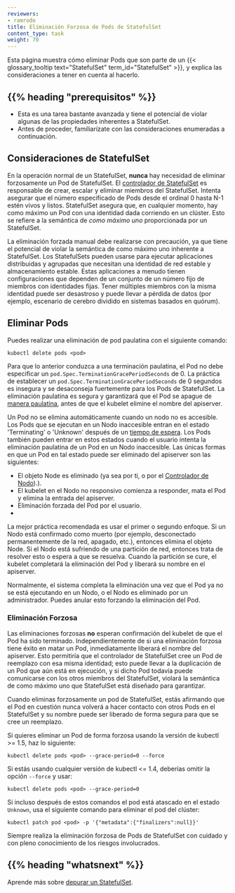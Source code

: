 ```yaml
---
reviewers:
- ramrodo
title: Eliminación Forzosa de Pods de StatefulSet
content_type: task
weight: 70
---
```


<!-- overview -->
Esta página muestra cómo eliminar Pods que son parte de un
{{< glossary_tooltip text="StatefulSet" term_id="StatefulSet" >}},
y explica las consideraciones a tener en cuenta al hacerlo.

## {{% heading "prerequisitos" %}}

- Esta es una tarea bastante avanzada y tiene el potencial de violar algunas de las propiedades
  inherentes a StatefulSet.
- Antes de proceder, familiarízate con las consideraciones enumeradas a continuación.

<!-- steps -->

## Consideraciones de StatefulSet

En la operación normal de un StatefulSet, **nunca** hay necesidad de eliminar forzosamente un Pod de StatefulSet.
El [controlador de StatefulSet](/docs/concepts/workloads/controllers/statefulset/) es responsable de
crear, escalar y eliminar miembros del StatefulSet. Intenta asegurar que el número especificado
de Pods desde el ordinal 0 hasta N-1 estén vivos y listos. StatefulSet asegura que, en cualquier momento,
hay como máximo un Pod con una identidad dada corriendo en un clúster. Esto se refiere a la semántica de
*como máximo uno* proporcionada por un StatefulSet.

La eliminación forzada manual debe realizarse con precaución, ya que tiene el potencial de violar la
semántica de como máximo uno inherente a StatefulSet. Los StatefulSets pueden usarse para ejecutar aplicaciones distribuidas y
agrupadas que necesitan una identidad de red estable y almacenamiento estable.
Estas aplicaciones a menudo tienen configuraciones que dependen de un conjunto de un número fijo de
miembros con identidades fijas. Tener múltiples miembros con la misma identidad puede ser desastroso
y puede llevar a pérdida de datos (por ejemplo, escenario de cerebro dividido en sistemas basados en quórum).

## Eliminar Pods

Puedes realizar una eliminación de pod paulatina con el siguiente comando:

```shell
kubectl delete pods <pod>
```

Para que lo anterior conduzca a una terminación paulatina, el Pod no debe especificar un
`pod.Spec.TerminationGracePeriodSeconds` de 0. La práctica de establecer un
`pod.Spec.TerminationGracePeriodSeconds` de 0 segundos es insegura y se desaconseja fuertemente
para los Pods de StatefulSet. La eliminación paulatina es segura y garantizará que el Pod
se apague de [manera paulatina](/docs/concepts/workloads/pods/pod-lifecycle/#pod-termination), antes de que el kubelet elimine el nombre del apiserver.

Un Pod no se elimina automáticamente cuando un nodo no es accesible.
Los Pods que se ejecutan en un Nodo inaccesible entran en el estado 'Terminating' o 'Unknown' después de un
[tiempo de espera](/docs/concepts/architecture/nodes/#condition).
Los Pods también pueden entrar en estos estados cuando el usuario intenta la eliminación paulatina de un Pod
en un Nodo inaccesible.
Las únicas formas en que un Pod en tal estado puede ser eliminado del apiserver son las siguientes:

- El objeto Node es eliminado (ya sea por ti, o por el [Controlador de Nodo](/docs/concepts/architecture/nodes/#node-controller)).).
- El kubelet en el Nodo no responsivo comienza a responder, mata el Pod y elimina la entrada del apiserver.
- Eliminación forzada del Pod por el usuario.
- 
La mejor práctica recomendada es usar el primer o segundo enfoque. Si un Nodo está confirmado
como muerto (por ejemplo, desconectado permanentemente de la red, apagado, etc.), entonces elimina
el objeto Node. Si el Nodo está sufriendo de una partición de red, entonces trata de resolver esto
o espera a que se resuelva. Cuando la partición se cure, el kubelet completará la eliminación
del Pod y liberará su nombre en el apiserver.

Normalmente, el sistema completa la eliminación una vez que el Pod ya no se está ejecutando en un Nodo, o
el Nodo es eliminado por un administrador. Puedes anular esto forzando la eliminación del Pod.

### Eliminación Forzosa

Las eliminaciones forzosas **no** esperan confirmación del kubelet de que el Pod ha sido terminado.
Independientemente de si una eliminación forzosa tiene éxito en matar un Pod, inmediatamente
liberará el nombre del apiserver. Esto permitiría que el controlador de StatefulSet cree un Pod de reemplazo
con esa misma identidad; esto puede llevar a la duplicación de un Pod que aún está en ejecución,
y si dicho Pod todavía puede comunicarse con los otros miembros del StatefulSet,
violará la semántica de como máximo uno que StatefulSet está diseñado para garantizar.

Cuando eliminas forzosamente un pod de StatefulSet, estás afirmando que el Pod en cuestión nunca
volverá a hacer contacto con otros Pods en el StatefulSet y su nombre puede ser liberado de forma segura para que
se cree un reemplazo.


Si quieres eliminar un Pod de forma forzosa usando la versión de kubectl >= 1.5, haz lo siguiente:

```shell
kubectl delete pods <pod> --grace-period=0 --force
```

Si estás usando cualquier versión de kubectl <= 1.4, deberías omitir la opción `--force` y usar:

```shell
kubectl delete pods <pod> --grace-period=0
```

Si incluso después de estos comandos el pod está atascado en el estado `Unknown`, usa el siguiente comando para
eliminar el pod del clúster:

```shell
kubectl patch pod <pod> -p '{"metadata":{"finalizers":null}}'
```

Siempre realiza la eliminación forzosa de Pods de StatefulSet con cuidado y con pleno conocimiento de los riesgos involucrados.

## {{% heading "whatsnext" %}}

Aprende más sobre [depurar un StatefulSet](/docs/tasks/debug/debug-application/debug-statefulset/).
